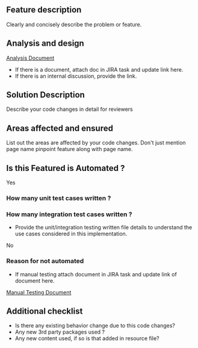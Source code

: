 ## Feature description
Clearly and concisely describe the problem or feature.  
                
##  Analysis and design
[Analysis Document](adddocumentlinkhere)
* If there is a document, attach doc in JIRA task and update link here.
* If there is an internal discussion, provide the link.  

## Solution Description
Describe your code changes in detail for reviewers

## Areas affected and ensured
List out the areas are affected by your code changes. Don't just mention page name pinpoint feature along with page name.

## Is this Featured is Automated ?

Yes  
### How many unit test cases written ?
### How many integration test cases written ?  

* Provide the unit/integration testing written file details to understand the use cases considered in this implementation.  

No
### Reason for not automated 

* If manual testing attach document in JIRA task and update link of document here.  

[Manual Testing Document](adddocumentlinkhere)  

## Additional checklist

* Is there any existing behavior change due to this code changes?
* Any new 3rd party packages used ?
* Any new content used, if so is that added in resource file?

